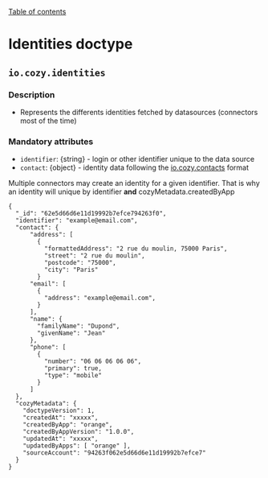 [Table of contents](README.md#table-of-contents)

# Identities doctype

## `io.cozy.identities`

### Description
- Represents the differents identities fetched by datasources (connectors most of the time)

### Mandatory attributes

- `identifier`: {string} - login or other identifier unique to the data source
- `contact`: {object} - identity data following the [io.cozy.contacts](./io.cozy.contacts.md) format

Multiple connectors may create an identity for a given identifier. That is why an identity will
unique by identifier **and** cozyMetadata.createdByApp

```
{
  "_id": "62e5d66d6e11d19992b7efce794263f0",
  "identifier": "example@email.com",
  "contact": {
      "address": [
        {
          "formattedAddress": "2 rue du moulin, 75000 Paris",
          "street": "2 rue du moulin",
          "postcode": "75000",
          "city": "Paris"
        }
      "email": [
        {
          "address": "example@email.com",
        }
      ],
      "name": {
        "familyName": "Dupond",
        "givenName": "Jean"
      },
      "phone": [
        {
          "number": "06 06 06 06 06",
          "primary": true,
          "type": "mobile"
        }
      ]
  },
  "cozyMetadata": {
    "doctypeVersion": 1,
    "createdAt": "xxxxx",
    "createdByApp": "orange",
    "createdByAppVersion": "1.0.0",
    "updatedAt": "xxxxx",
    "updatedByApps": [ "orange" ],
    "sourceAccount": "94263f062e5d66d6e11d19992b7efce7"
  }
}
```

